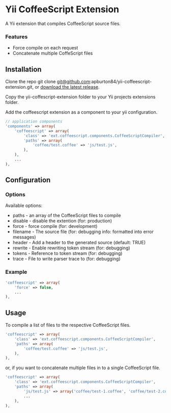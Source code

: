 Yii CoffeeScript Extension
==========================

A Yii extension that compiles CoffeeScript source files.

### Features

* Force compile on each request
* Concatenate multiple CoffeScript files

Installation
------------

Clone the repo 
    git clone git@github.com:apburton84/yii-coffeescript-extension.git, 
or 
    [download the latest release](https://github.com/apburton84/yii-coffeescript-extension/zipball/master).

Copy the yii-coffescript-extension folder to your Yii projects extensions folder.

Add the coffeescript extension as a component to your yii configuration.

```php
// application components
'components' => array(
    'coffeescript' => array( 
        'class' => 'ext.coffeescript.components.CoffeeScriptCompiler', 
        'paths' => array( 
            'coffee/test.coffee' => 'js/test.js', 
        ),
    ), 
    ...
),
```

Configuration
-------------

### Options

Available options:

*  paths    - an array of the CoffeeScript files to compile
*  disable  - disable the extention (for: production)
*  force    - force compile (for: development)
*  filename - The source file (for: debugging info: formatted into error messages)
*  header   - Add a header to the generated source (default: TRUE)
*  rewrite  - Enable rewriting token stream (for: debugging)
*  tokens   - Reference to token stream (for: debugging)
*  trace    - File to write parser trace to (for: debugging)

### Example

```php
'coffeescript' => array( 
    'force' => false, 
    ...
),
```

Usage
-----

To compile a list of files to the respective CoffeeScript files.

```php
'coffeescript' => array( 
    'class' => 'ext.coffeescript.components.CoffeeScriptCompiler', 
    'paths' => array( 
        'coffee/test.coffee' => 'js/test.js', 
    ),
),
```

or, if you want to concatenate multiple files in to a single CoffeeScript file.

```php
'coffeescript' => array( 
    'class' => 'ext.coffeescript.components.CoffeeScriptCompiler', 
    'paths' => array( 
        'js/test.js' => array('coffee/test-1.coffee', 'coffee/test-2.coffee'), 
        ...
    ),
),
```
